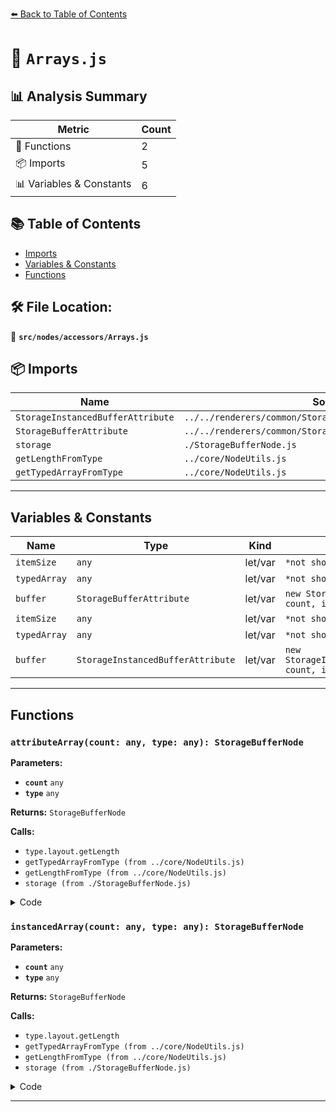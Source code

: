 [⬅️ Back to Table of Contents](../../../index.md)

# 📄 `Arrays.js`

## 📊 Analysis Summary

| Metric | Count |
|--------|-------|
| 🔧 Functions | 2 |
| 📦 Imports | 5 |
| 📊 Variables & Constants | 6 |

## 📚 Table of Contents

- [Imports](#imports)
- [Variables & Constants](#variables-constants)
- [Functions](#functions)

## 🛠️ File Location:
📂 **`src/nodes/accessors/Arrays.js`**

## 📦 Imports

| Name | Source |
|------|--------|
| `StorageInstancedBufferAttribute` | `../../renderers/common/StorageInstancedBufferAttribute.js` |
| `StorageBufferAttribute` | `../../renderers/common/StorageBufferAttribute.js` |
| `storage` | `./StorageBufferNode.js` |
| `getLengthFromType` | `../core/NodeUtils.js` |
| `getTypedArrayFromType` | `../core/NodeUtils.js` |


---

## Variables & Constants

| Name | Type | Kind | Value | Exported |
|------|------|------|-------|----------|
| `itemSize` | `any` | let/var | `*not shown*` | ✗ |
| `typedArray` | `any` | let/var | `*not shown*` | ✗ |
| `buffer` | `StorageBufferAttribute` | let/var | `new StorageBufferAttribute( count, itemSize, typedArray )` | ✗ |
| `itemSize` | `any` | let/var | `*not shown*` | ✗ |
| `typedArray` | `any` | let/var | `*not shown*` | ✗ |
| `buffer` | `StorageInstancedBufferAttribute` | let/var | `new StorageInstancedBufferAttribute( count, itemSize, typedArray )` | ✗ |


---

## Functions

### `attributeArray(count: any, type: any): StorageBufferNode`

**Parameters:**

- **`count`** `any`
- **`type`** `any`

**Returns:** `StorageBufferNode`

**Calls:**

- `type.layout.getLength`
- `getTypedArrayFromType (from ../core/NodeUtils.js)`
- `getLengthFromType (from ../core/NodeUtils.js)`
- `storage (from ./StorageBufferNode.js)`

<details><summary>Code</summary>

```typescript
( count, type = 'float' ) => {

	let itemSize, typedArray;

	if ( type.isStruct === true ) {

		itemSize = type.layout.getLength();
		typedArray = getTypedArrayFromType( 'float' );

	} else {

		itemSize = getLengthFromType( type );
		typedArray = getTypedArrayFromType( type );

	}

	const buffer = new StorageBufferAttribute( count, itemSize, typedArray );
	const node = storage( buffer, type, count );

	return node;

}
```
</details>

### `instancedArray(count: any, type: any): StorageBufferNode`

**Parameters:**

- **`count`** `any`
- **`type`** `any`

**Returns:** `StorageBufferNode`

**Calls:**

- `type.layout.getLength`
- `getTypedArrayFromType (from ../core/NodeUtils.js)`
- `getLengthFromType (from ../core/NodeUtils.js)`
- `storage (from ./StorageBufferNode.js)`

<details><summary>Code</summary>

```typescript
( count, type = 'float' ) => {

	let itemSize, typedArray;

	if ( type.isStruct === true ) {

		itemSize = type.layout.getLength();
		typedArray = getTypedArrayFromType( 'float' );

	} else {

		itemSize = getLengthFromType( type );
		typedArray = getTypedArrayFromType( type );

	}

	const buffer = new StorageInstancedBufferAttribute( count, itemSize, typedArray );
	const node = storage( buffer, type, count );

	return node;

}
```
</details>


---